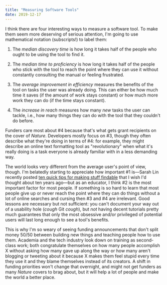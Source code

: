 ```yaml
---
title: "Measuring Software Tools"
date: 2019-12-17
---
```


I think there are four interesting ways to measure a software tool.
To make them seem more deserving of serious attention,
I'm going to use mathematical notation (subscripts!) to label them:

1.  The *median discovery time* is
    how long it takes half of the people who ought to be using the tool
    to find it.

2.  The *median time to proficiency* is
    how long it takes half of the people who stick with the tool
    to reach the point where they can use it
    without constantly consulting the manual or feeling frustrated.

3.  The *average improvement in efficiency* measures the benefits of the tool
    on tasks the user was already doing.
    This can either be how much time it saves (if the amount of work stays constant)
    or how much more work they can do (if the time stays constant).

4.  The *increase in reach* measures how many *new* tasks the user can tackle,
    i.e.,
    how many things they can do with the tool that they couldn't do before.

Funders care most about #4 because that's what gets grant recipients on the cover of *Nature*.
Developers mostly focus on #3,
though they often describe what they're doing in terms of #4:
for example,
they might describe an online text formatting tool as "revolutionary"
when what it's really doing is a task everyone is already familiar with
in a less demanding way.

The world looks very different from the average user's point of view, though.
I'm belatedly starting to appreciate how important #1 is—Sarah Lin recently posted
[ten quick tips for making stuff findable](https://education.rstudio.com/blog/2019/12/making-your-stuff-findable/)
that I wish I'd thought about ten years ago—but as an educator,
I think #2 is the most important factor for most people.
If something is so hard to learn that most people give up
or never reach the point where they can do things without a lot of online searches and cursing
then #3 and #4 are irrelevant.
Good lessons are necessary but not sufficient:
you can't document your way out of a usability hole (*cough* Git *cough*),
but *not* having decent tutorials pretty much guarantees that
only the most obsessive and/or privileged of potential users will last long enough to see a tool's benefits.

This is why I'm so weary of seeing funding announcements
that don't split money 50/50 between building new things and teaching people how to use them.
Academia and the tech industry look down on training as second-class work;
both congratulate themselves on how many people accomplish X
without asking how many gave up along the way
or how many aren't blogging or tweeting about it because X makes them feel stupid every time they use it
and they blame themselves instead of its creators.
A shift in funding priorities won't change that overnight,
and might not get funders as many *Nature* covers to brag about,
but it will help a lot of people and make the world a better place.
